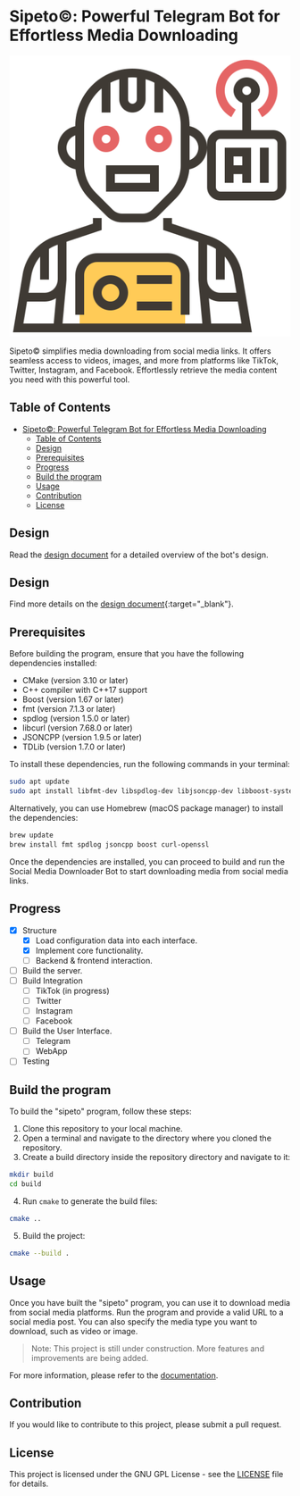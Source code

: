 # Sipeto©: Powerful Telegram Bot for Effortless Media Downloading 

![Sipeto](/lander/favicon.ico)

 Sipeto© simplifies media downloading from social media links. It offers seamless access to videos, images, and more from platforms like TikTok, Twitter, Instagram, and Facebook. Effortlessly retrieve the media content you need with this powerful tool.

## Table of Contents

- [Sipeto©: Powerful Telegram Bot for Effortless Media Downloading](#sipeto-powerful-telegram-bot-for-effortless-media-downloading)
  - [Table of Contents](#table-of-contents)
  - [Design](#design)
  - [Prerequisites](#prerequisites)
  - [Progress](#progress)
  - [Build the program](#build-the-program)
  - [Usage](#usage)
  - [Contribution](#contribution)
  - [License](#license)

## Design

Read the [design document](https://dede.dev/posts/Media-downloader-telegramBot-design-document/) for a detailed overview of the bot's design.

## Design

Find more details on the [design document](https://dede.dev/posts/Media-downloader-telegramBot-design-document/){:target="_blank"}.

## Prerequisites

Before building the program, ensure that you have the following dependencies installed:

- CMake (version 3.10 or later)
- C++ compiler with C++17 support
- Boost (version 1.67 or later)
- fmt (version 7.1.3 or later)
- spdlog (version 1.5.0 or later)
- libcurl (version 7.68.0 or later)
- JSONCPP (version 1.9.5 or later)
- TDLib (version 1.7.0 or later)

To install these dependencies, run the following commands in your terminal:

```bash
sudo apt update 
sudo apt install libfmt-dev libspdlog-dev libjsoncpp-dev libboost-system-dev libboost-thread-dev libcurl4-openssl-dev libboost-all-dev -y
```

Alternatively, you can use Homebrew (macOS package manager) to install the dependencies:

```bash
brew update 
brew install fmt spdlog jsoncpp boost curl-openssl
```

Once the dependencies are installed, you can proceed to build and run the Social Media Downloader Bot to start downloading media from social media links.

## Progress

- [x] Structure
  - [x] Load configuration data into each interface.
  - [x] Implement core functionality.
  - [ ] Backend & frontend interaction.
- [ ] Build the server.
- [ ] Build Integration
  - [ ] TikTok (in progress)
  - [ ] Twitter
  - [ ] Instagram
  - [ ] Facebook
- [ ] Build the User Interface.
  - [ ] Telegram
  - [ ] WebApp
- [ ] Testing

## Build the program

To build the "sipeto" program, follow these steps:

1. Clone this repository to your local machine.
2. Open a terminal and navigate to the directory where you cloned the repository.
3. Create a build directory inside the repository directory and navigate to it:

```bash
mkdir build
cd build
```

4. Run `cmake` to generate the build files:

```bash
cmake ..
```

5. Build the project:

```bash
cmake --build .
```

## Usage

Once you have built the "sipeto" program, you can use it to download media from social media platforms. Run the program and provide a valid URL to a social media post. You can also specify the media type you want to download, such as video or image.

> Note: This project is still under construction. More features and improvements are being added.

For more information, please refer to the [documentation](https://dede.dev/posts/Media-downloader-telegramBot-design-document/).

## Contribution

If you would like to contribute to this project, please submit a pull request.

## License

This project is licensed under the GNU GPL License - see the [LICENSE](/LICENSE.txt) file for details.

